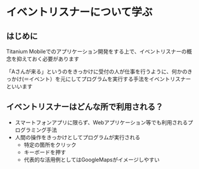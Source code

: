 # イベントリスナーについて学ぶ

## はじめに

Titanium Mobileでのアプリケーション開発をする上で、イベントリスナーの概念を抑えておく必要があります

「Aさんが来る」というのをきっかけに受付の人が仕事を行うように、何かのきっかけ(＝イベント）を元にしてプログラムを実行する手法をイベントリスナーといいます

## イベントリスナーはどんな所で利用される？

- スマートフォンアプリに限らず、Webアプリケーション等でも利用されるプログラミング手法
- 人間の操作をきっかけとしてプログラムが実行される
    - 特定の箇所をクリック
    - キーボードを押す
    - 代表的な活用例としてはGoogleMapsがイメージしやすい
